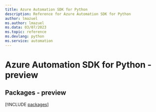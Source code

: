 ```yaml
---
title: Azure Automation SDK for Python
description: Reference for Azure Automation SDK for Python
author: lmazuel
ms.author: lmazuel
ms.data: 03/07/2023
ms.topic: reference
ms.devlang: python
ms.service: automation
---
```

# Azure Automation SDK for Python - preview
## Packages - preview
[!INCLUDE [packages](automation-index.md)]